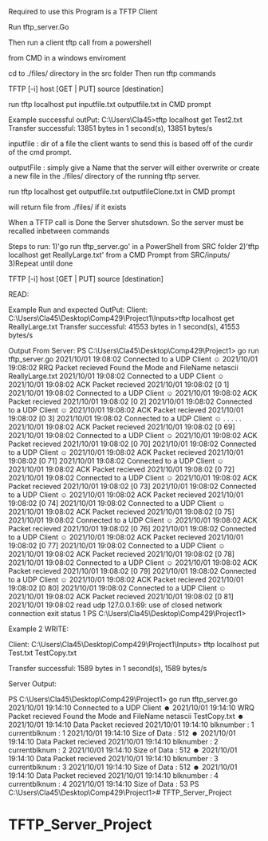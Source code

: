 Required to use this Program is a TFTP Client

Run tftp_server.Go

Then run a client tftp call from a powershell 

from CMD in a windows enviroment

cd to ./files/ directory in the src folder
Then run tftp commands

TFTP [-i] host [GET | PUT] source [destination]

run 
tftp localhost put inputfile.txt outputfile.txt 
in CMD prompt

Example successful outPut:
C:\Users\Cla45>tftp localhost get Test2.txt
Transfer successful: 13851 bytes in 1 second(s), 13851 bytes/s


inputfile : dir of a file the client wants to send this is based off of the curdir of the cmd prompt.

outputFile : simply give a Name that the server will either overwrite or create a new file in the ./files/ directory of the running tftp server.

run 
tftp localhost get outputfile.txt outputfileClone.txt
in CMD prompt

will return file from ./files/ if it exists

When a TFTP call is Done the Server shutsdown. 
So the server must be recalled inbetween commands


Steps to run:
1)'go run tftp_server.go' in a PowerShell from SRC folder
2)'tftp localhost get ReallyLarge.txt' from a CMD Prompt from SRC/inputs/
3)Repeat until done

TFTP [-i] host [GET | PUT] source [destination]

READ:

Example Run and expected OutPut:
Client:
C:\Users\Cla45\Desktop\Comp429\Project1\Inputs>tftp localhost get ReallyLarge.txt
Transfer successful: 41553 bytes in 1 second(s), 41553 bytes/s

Output From Server:
PS C:\Users\Cla45\Desktop\Comp429\Project1> go run tftp_server.go
2021/10/01 19:08:02 Connected to a UDP Client
☺
2021/10/01 19:08:02  RRQ Packet recieved
 Found the Mode and FileName netascii ReallyLarge.txt
2021/10/01 19:08:02 Connected to a UDP Client
☺
2021/10/01 19:08:02  ACK Packet recieved
2021/10/01 19:08:02 [0 1]
2021/10/01 19:08:02 Connected to a UDP Client
☺
2021/10/01 19:08:02  ACK Packet recieved
2021/10/01 19:08:02 [0 2]
2021/10/01 19:08:02 Connected to a UDP Client
☺
2021/10/01 19:08:02  ACK Packet recieved
2021/10/01 19:08:02 [0 3]
2021/10/01 19:08:02 Connected to a UDP Client
☺
.
.
.
.
.
2021/10/01 19:08:02  ACK Packet recieved
2021/10/01 19:08:02 [0 69]
2021/10/01 19:08:02 Connected to a UDP Client
☺
2021/10/01 19:08:02  ACK Packet recieved
2021/10/01 19:08:02 [0 70]
2021/10/01 19:08:02 Connected to a UDP Client
☺
2021/10/01 19:08:02  ACK Packet recieved
2021/10/01 19:08:02 [0 71]
2021/10/01 19:08:02 Connected to a UDP Client
☺
2021/10/01 19:08:02  ACK Packet recieved
2021/10/01 19:08:02 [0 72]
2021/10/01 19:08:02 Connected to a UDP Client
☺
2021/10/01 19:08:02  ACK Packet recieved
2021/10/01 19:08:02 [0 73]
2021/10/01 19:08:02 Connected to a UDP Client
☺
2021/10/01 19:08:02  ACK Packet recieved
2021/10/01 19:08:02 [0 74]
2021/10/01 19:08:02 Connected to a UDP Client
☺
2021/10/01 19:08:02  ACK Packet recieved
2021/10/01 19:08:02 [0 75]
2021/10/01 19:08:02 Connected to a UDP Client
☺
2021/10/01 19:08:02  ACK Packet recieved
2021/10/01 19:08:02 [0 76]
2021/10/01 19:08:02 Connected to a UDP Client
☺
2021/10/01 19:08:02  ACK Packet recieved
2021/10/01 19:08:02 [0 77]
2021/10/01 19:08:02 Connected to a UDP Client
☺
2021/10/01 19:08:02  ACK Packet recieved
2021/10/01 19:08:02 [0 78]
2021/10/01 19:08:02 Connected to a UDP Client
☺
2021/10/01 19:08:02  ACK Packet recieved
2021/10/01 19:08:02 [0 79]
2021/10/01 19:08:02 Connected to a UDP Client
☺
2021/10/01 19:08:02  ACK Packet recieved
2021/10/01 19:08:02 [0 80]
2021/10/01 19:08:02 Connected to a UDP Client
☺
2021/10/01 19:08:02  ACK Packet recieved
2021/10/01 19:08:02 [0 81]
2021/10/01 19:08:02 read udp 127.0.0.1:69: use of closed network connection
exit status 1
PS C:\Users\Cla45\Desktop\Comp429\Project1>


Example 2 WRITE:

Client:
C:\Users\Cla45\Desktop\Comp429\Project1\Inputs>
tftp localhost put Test.txt TestCopy.txt

Transfer successful: 1589 bytes in 1 second(s), 1589 bytes/s

Server Output:

PS C:\Users\Cla45\Desktop\Comp429\Project1> go run tftp_server.go
2021/10/01 19:14:10 Connected to a UDP Client
☻
2021/10/01 19:14:10  WRQ Packet recieved
 Found the Mode and FileName netascii TestCopy.txt
☻
2021/10/01 19:14:10  Data Packet recieved
2021/10/01 19:14:10 blknumber :  1 currentblknum :  1
2021/10/01 19:14:10 Size of Data :  512
☻
2021/10/01 19:14:10  Data Packet recieved
2021/10/01 19:14:10 blknumber :  2 currentblknum :  2
2021/10/01 19:14:10 Size of Data :  512
☻
2021/10/01 19:14:10  Data Packet recieved
2021/10/01 19:14:10 blknumber :  3 currentblknum :  3
2021/10/01 19:14:10 Size of Data :  512
☻
2021/10/01 19:14:10  Data Packet recieved
2021/10/01 19:14:10 blknumber :  4 currentblknum :  4
2021/10/01 19:14:10 Size of Data :  53
PS C:\Users\Cla45\Desktop\Comp429\Project1># TFTP_Server_Project
# TFTP_Server_Project
